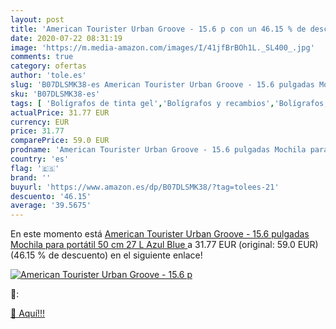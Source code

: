 ```yaml
---
layout: post
title: 'American Tourister Urban Groove - 15.6 p con un 46.15 % de descuento'
date: 2020-07-22 08:31:19
image: 'https://m.media-amazon.com/images/I/41jfBrBOh1L._SL400_.jpg'
comments: true
category: ofertas
author: 'tole.es'
slug: 'B07DLSMK38-es American Tourister Urban Groove - 15.6 pulgadas Mochila...'
sku: 'B07DLSMK38-es'
tags: [ 'Bolígrafos de tinta gel','Bolígrafos y recambios','Bolígrafos, lápices y útiles de escritura','Oficina y papelería','Recambios para bolígrafos y plumas','mochila', ]
actualPrice: 31.77 EUR
currency: EUR
price: 31.77
comparePrice: 59.0 EUR
prodname: 'American Tourister Urban Groove - 15.6 pulgadas Mochila para portátil  50 cm  27 L  Azul  Blue '
country: 'es'
flag: '🇪🇸'
brand: ''
buyurl: 'https://www.amazon.es/dp/B07DLSMK38/?tag=tolees-21'
descuento: '46.15'
average: '39.5675'
---
```


En este momento está [American Tourister Urban Groove - 15.6 pulgadas Mochila para portátil  50 cm  27 L  Azul  Blue ](https://www.amazon.es/dp/B07DLSMK38/?tag=tolees-21) a 31.77 EUR (original: 59.0 EUR) (46.15 %  de descuento) en el siguiente enlace!

[![American Tourister Urban Groove - 15.6 p](https://m.media-amazon.com/images/I/41jfBrBOh1L._SL400_.jpg)](https://www.amazon.es/dp/B07DLSMK38/?tag=tolees-21)

🔎:


[🛒 Aquí!!!](https://www.amazon.es/dp/B07DLSMK38/?tag=tolees-21)
